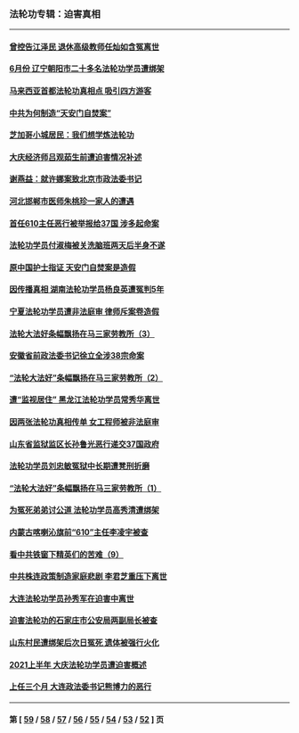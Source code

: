 ### 法轮功专辑：迫害真相
---
#### [曾控告江泽民 退休高级教师任灿如含冤离世](../../pages/nf4379/n13186576.md?08260430) 
#### [6月份 辽宁朝阳市二十多名法轮功学员遭绑架](../../pages/nf4379/n13184821.md?08260430) 
#### [马来西亚首都法轮功真相点 吸引四方游客](../../pages/nf4379/n13184458.md?08260430) 
#### [中共为何制造“天安门自焚案”](../../pages/nf4379/n13183270.md?08260430) 
#### [芝加哥小城居民：我们想学炼法轮功](../../pages/nf4379/n13182392.md?08260430) 
#### [大庆经济师吕观茹生前遭迫害情况补述](../../pages/nf4379/n13182016.md?08260430) 
#### [谢燕益：就许娜案致北京市政法委书记](../../pages/nf4379/n13182701.md?08260430) 
#### [河北邯郸市医师朱桃珍一家人的遭遇](../../pages/nf4379/n13181750.md?08260430) 
#### [首任610主任恶行被举报给37国 涉多起命案](../../pages/nf4379/n13178702.md?08260430) 
#### [法轮功学员付淑梅被关洗脑班两天后半身不遂](../../pages/nf4379/n13176460.md?08260430) 
#### [原中国护士指证 天安门自焚案是造假](../../pages/nf4379/n13172289.md?08260430) 
#### [因传播真相 湖南法轮功学员杨良英遭冤判5年](../../pages/nf4379/n13174098.md?08260430) 
#### [宁夏法轮功学员遭非法庭审 律师斥案卷造假](../../pages/nf4379/n13173759.md?08260430) 
#### [法轮大法好条幅飘扬在马三家劳教所（3）](../../pages/nf4379/n13166781.md?08260430) 
#### [安徽省前政法委书记徐立全涉38宗命案](../../pages/nf4379/n13171157.md?08260430) 
#### [“法轮大法好”条幅飘扬在马三家劳教所（2）](../../pages/nf4379/n13162911.md?08260430) 
#### [遭“监视居住” 黑龙江法轮功学员常秀华离世](../../pages/nf4379/n13170660.md?08260430) 
#### [因两张法轮功真相传单 女工程师被非法庭审](../../pages/nf4379/n13168519.md?08260430) 
#### [山东省监狱监区长孙鲁光恶行递交37国政府](../../pages/nf4379/n13168819.md?08260430) 
#### [法轮功学员刘忠敏冤狱中长期遭凳刑折磨](../../pages/nf4379/n13168022.md?08260430) 
#### [“法轮大法好”条幅飘扬在马三家劳教所（1）](../../pages/nf4379/n13162779.md?08260430) 
#### [为冤死弟弟讨公道 法轮功学员高秀清遭绑架](../../pages/nf4379/n13165676.md?08260430) 
#### [内蒙古喀喇沁旗前“610”主任李凌宇被查](../../pages/nf4379/n13166454.md?08260430) 
#### [看中共铁窗下精英们的苦难（9）](../../pages/nf4379/n13163911.md?08260430) 
#### [中共株连政策制造家庭悲剧 李君芝重压下离世](../../pages/nf4379/n13163660.md?08260430) 
#### [大连法轮功学员孙秀军在迫害中离世](../../pages/nf4379/n13163546.md?08260430) 
#### [迫害法轮功的石家庄市公安局两副局长被查](../../pages/nf4379/n13160627.md?08260430) 
#### [山东村民遭绑架后次日冤死 遗体被强行火化](../../pages/nf4379/n13161947.md?08260430) 
#### [2021上半年 大庆法轮功学员遭迫害概述](../../pages/nf4379/n13160165.md?08260430) 
#### [上任三个月 大连政法委书记熊博力的恶行](../../pages/nf4379/n13157876.md?08260430) 

---
#### 第 [ [59](./59.md?08260430) / [58](./58.md?08260430) / [57](./57.md?08260430) / [56](./56.md?08260430) / [55](./55.md?08260430) / [54](./54.md?08260430) / [53](./53.md?08260430) / [52](./52.md?08260430) ] 页
